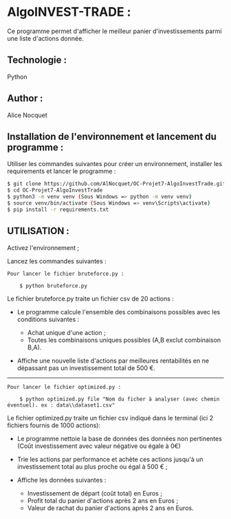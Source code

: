 
# AlgoINVEST-TRADE :

Ce programme permet d'afficher le meilleur panier d'investissements parmi une liste d'actions donnée.

## Technologie :

Python

## Author :

Alice Nocquet


## Installation de l'environnement et lancement du programme :

Utiliser les commandes suivantes pour créer un environnement, installer les requirements et lancer le programme :

```bash
$ git clone https://github.com/AlNocquet/OC-Projet7-AlgoInvestTrade.git
$ cd OC-Projet7-AlgoInvestTrade
$ python3 -m venv venv (Sous Windows => python -m venv venv)
$ source venv/bin/activate (Sous Windows => venv\Scripts\activate)
$ pip install -r requirements.txt
```

## UTILISATION :

Activez l'environnement ;


Lancez les commandes suivantes :


    Pour lancer le fichier bruteforce.py :

        $ python bruteforce.py

Le fichier bruteforce.py traite un fichier csv de 20 actions : 

- Le programme calcule l'ensemble des combinaisons possibles avec les conditions suivantes : 
    - Achat unique d'une action ;
    - Toutes les combinaisons uniques possibles (A,B exclut combinaison B,A).
            
- Affiche une nouvelle liste d'actions par meilleures rentabilités en ne dépassant pas un investissement total de 500 €.

---

    Pour lancer le fichier optimized.py :

        $ python optimized.py file "Nom du ficher à analyser (avec chemin éventuel). ex : data\\dataset1.csv"


Le fichier optimized.py traite un fichier csv indiqué dans le terminal (ici 2 fichiers fournis de 1000 actions): 

- Le programme nettoie la base de données des données non pertinentes (Coût investissement avec valeur négative ou égale à 0€)
                
- Trie les actions par performance et achète ces actions jusqu'à un investissement total au plus proche ou égal à 500 € ;
            
- Affiche les données suivantes :
    - Investissement de départ (coût total) en Euros ;
    - Profit total du panier d'actions après 2 ans en Euros ;
    - Valeur de rachat du panier d'actions après 2 ans en Euros.
